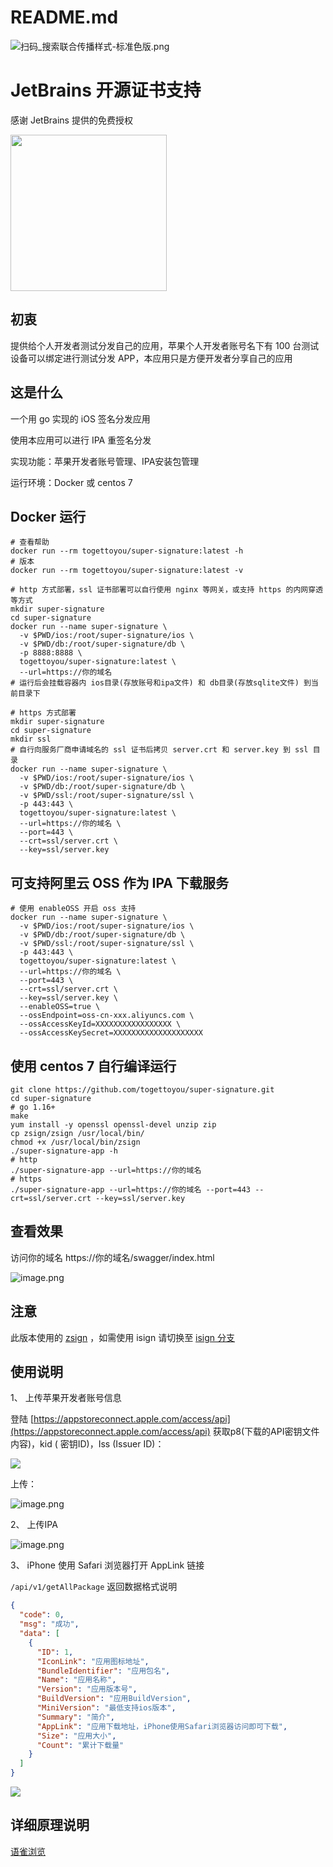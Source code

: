 # README.md

![扫码_搜索联合传播样式-标准色版.png](https://cdn.nlark.com/yuque/0/2021/png/1077776/1612960247290-a878d022-cdd1-4f8b-ad39-98bafbe48894.png#align=left&display=inline&height=624&margin=%5Bobject%20Object%5D&name=%E6%89%AB%E7%A0%81_%E6%90%9C%E7%B4%A2%E8%81%94%E5%90%88%E4%BC%A0%E6%92%AD%E6%A0%B7%E5%BC%8F-%E6%A0%87%E5%87%86%E8%89%B2%E7%89%88.png&originHeight=624&originWidth=2092&size=5221770&status=done&style=none&width=2092#id=DA281&originHeight=624&originWidth=2092&originalType=binary&status=done&style=none#id=GqhuE&originHeight=624&originWidth=2092&originalType=binary&ratio=1&status=done&style=none)

# JetBrains 开源证书支持

感谢 JetBrains 提供的免费授权

<a href="https://www.jetbrains.com/?from=togettoyou" target="_blank"><img src="https://user-images.githubusercontent.com/55381228/127271051-14879011-41dd-4d1b-88a2-1591925b51de.png" width="250" align="middle"/></a>

## 初衷

提供给个人开发者测试分发自己的应用，苹果个人开发者账号名下有 100 台测试设备可以绑定进行测试分发 APP，本应用只是方便开发者分享自己的应用

## 这是什么

一个用 go 实现的 iOS 签名分发应用

使用本应用可以进行 IPA 重签名分发

实现功能：苹果开发者账号管理、IPA安装包管理

运行环境：Docker 或 centos 7

## Docker 运行

```shell
# 查看帮助
docker run --rm togettoyou/super-signature:latest -h
# 版本
docker run --rm togettoyou/super-signature:latest -v
```

```shell
# http 方式部署，ssl 证书部署可以自行使用 nginx 等网关，或支持 https 的内网穿透等方式
mkdir super-signature
cd super-signature
docker run --name super-signature \
  -v $PWD/ios:/root/super-signature/ios \
  -v $PWD/db:/root/super-signature/db \
  -p 8888:8888 \
  togettoyou/super-signature:latest \
  --url=https://你的域名
# 运行后会挂载容器内 ios目录(存放账号和ipa文件) 和 db目录(存放sqlite文件) 到当前目录下
```

```shell
# https 方式部署
mkdir super-signature
cd super-signature
mkdir ssl
# 自行向服务厂商申请域名的 ssl 证书后拷贝 server.crt 和 server.key 到 ssl 目录
docker run --name super-signature \
  -v $PWD/ios:/root/super-signature/ios \
  -v $PWD/db:/root/super-signature/db \
  -v $PWD/ssl:/root/super-signature/ssl \
  -p 443:443 \
  togettoyou/super-signature:latest \
  --url=https://你的域名 \
  --port=443 \
  --crt=ssl/server.crt \
  --key=ssl/server.key
```

## 可支持阿里云 OSS 作为 IPA 下载服务

```shell
# 使用 enableOSS 开启 oss 支持
docker run --name super-signature \
  -v $PWD/ios:/root/super-signature/ios \
  -v $PWD/db:/root/super-signature/db \
  -v $PWD/ssl:/root/super-signature/ssl \
  -p 443:443 \
  togettoyou/super-signature:latest \
  --url=https://你的域名 \
  --port=443 \
  --crt=ssl/server.crt \
  --key=ssl/server.key \
  --enableOSS=true \
  --ossEndpoint=oss-cn-xxx.aliyuncs.com \
  --ossAccessKeyId=XXXXXXXXXXXXXXXXX \
  --ossAccessKeySecret=XXXXXXXXXXXXXXXXXXXX
```

## 使用 centos 7 自行编译运行

```shell
git clone https://github.com/togettoyou/super-signature.git
cd super-signature
# go 1.16+
make
yum install -y openssl openssl-devel unzip zip
cp zsign/zsign /usr/local/bin/
chmod +x /usr/local/bin/zsign
./super-signature-app -h
# http
./super-signature-app --url=https://你的域名
# https
./super-signature-app --url=https://你的域名 --port=443 --crt=ssl/server.crt --key=ssl/server.key
```

## 查看效果

访问你的域名 https://你的域名/swagger/index.html

![image.png](https://cdn.nlark.com/yuque/0/2021/png/1077776/1622719814015-5552a7a4-496a-4271-b43f-7f78592176d1.png#clientId=uc4af6cdf-c3d2-4&from=paste&height=827&id=u84b71819&margin=%5Bobject%20Object%5D&name=image.png&originHeight=1654&originWidth=2880&originalType=binary&size=275056&status=done&style=none&taskId=ua10a445e-d046-46a0-b6ef-617fde81539&width=1440#id=PdB8i&originHeight=1654&originWidth=2880&originalType=binary&ratio=1&status=done&style=none)

## 注意

此版本使用的 [zsign](https://github.com/zhlynn/zsign) ，如需使用 isign
请切换至 [isign 分支](https://github.com/togettoyou/super-signature/tree/isign)

## 使用说明

1、 上传苹果开发者账号信息

登陆 [https://appstoreconnect.apple.com/access/api](https://appstoreconnect.apple.com/access/api) 获取p8(下载的API密钥文件内容)，kid (
密钥ID)，Iss (Issuer ID)：

![](https://cdn.nlark.com/yuque/0/2021/png/1077776/1614157937920-e048fc1b-b8ef-4b08-a559-bcf0a9b72c39.png?x-oss-process=image%2Fwatermark%2Ctype_d3F5LW1pY3JvaGVp%2Csize_14%2Ctext_Z2l0aHViL3RvZ2V0dG95b3U%3D%2Ccolor_FFFFFF%2Cshadow_50%2Ct_80%2Cg_se%2Cx_10%2Cy_10#from=url&id=ipJUH&margin=%5Bobject%20Object%5D&originHeight=970&originWidth=3284&originalType=binary&ratio=2&status=done&style=none)

上传：

![image.png](https://cdn.nlark.com/yuque/0/2021/png/1077776/1623042480919-37ecee18-c7e7-4e17-91ac-c2ad8b7e117a.png#clientId=uab37fe2a-4554-4&from=paste&height=821&id=u8d372f30&margin=%5Bobject%20Object%5D&name=image.png&originHeight=1641&originWidth=2880&originalType=binary&ratio=2&size=239573&status=done&style=none&taskId=ueb474557-a63b-43a0-97c2-b066502a2a4&width=1440)

2、 上传IPA

![image.png](https://cdn.nlark.com/yuque/0/2021/png/1077776/1623042643053-67a10d99-3359-4ebb-9ee4-b36d7ea48bdb.png#clientId=uab37fe2a-4554-4&from=paste&height=822&id=udac83704&margin=%5Bobject%20Object%5D&name=image.png&originHeight=1644&originWidth=2880&originalType=binary&ratio=2&size=240127&status=done&style=none&taskId=ub147db0c-bab9-4419-abef-6de3e71fb46&width=1440)

3、 iPhone 使用 Safari 浏览器打开 AppLink 链接

`/api/v1/getAllPackage` 返回数据格式说明

```json
{
  "code": 0,
  "msg": "成功",
  "data": [
    {
      "ID": 1,
      "IconLink": "应用图标地址",
      "BundleIdentifier": "应用包名",
      "Name": "应用名称",
      "Version": "应用版本号",
      "BuildVersion": "应用BuildVersion",
      "MiniVersion": "最低支持ios版本",
      "Summary": "简介",
      "AppLink": "应用下载地址，iPhone使用Safari浏览器访问即可下载",
      "Size": "应用大小",
      "Count": "累计下载量"
    }
  ]
}
```

![](https://cdn.nlark.com/yuque/0/2021/png/1077776/1614159853374-673e82af-a2f2-479d-9ef8-03da193ed801.png#from=url&id=yGJKs&margin=%5Bobject%20Object%5D&originHeight=1970&originWidth=1154&originalType=binary&ratio=2&status=done&style=none)

## 详细原理说明

[语雀浏览](https://www.yuque.com/togettoyou/cjqm/rbk50t)
